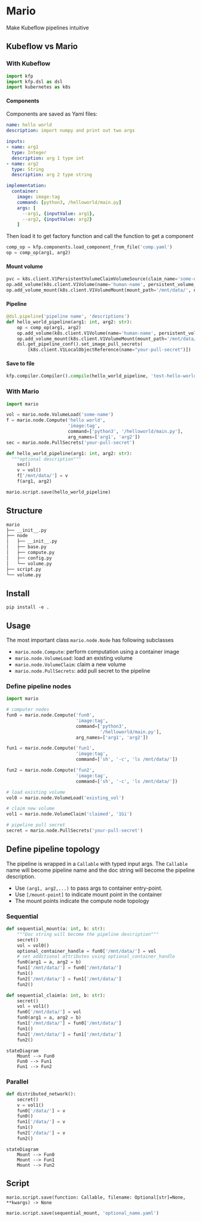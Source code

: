 # Mario

Make Kubeflow pipelines intuitive

## Kubeflow vs Mario

### With Kubeflow

```python
import kfp
import kfp.dsl as dsl
import kubernetes as k8s
```

#### Components

Components are saved as Yaml files:

```yaml
name: hello world
description: import numpy and print out two args

inputs:
- name: arg1
  type: Integer
  description: arg 1 type int
- name: arg2
  type: String
  description: arg 2 type string

implementation:
  container:
    image: image:tag
    command: [python3, /helloworld/main.py]
    args: [
      --arg1, {inputValue: arg1},
      --arg2, {inputValue: arg2}
    ]
```

Then load it to get factory function and call the function to get a component

```python
comp_op = kfp.components.load_component_from_file('comp.yaml')
op = comp_op(arg1, arg2)
```

#### Mount volume

```python
pvc = k8s.client.V1PersistentVolumeClaimVolumeSource(claim_name='some-name', read_only=False)
op.add_volume(k8s.client.V1Volume(name='human-name', persistent_volume_claim=pvc))
op.add_volume_mount(k8s.client.V1VolumeMount(mount_path='/mnt/data/', name='human-name'))
```

#### Pipeline

```python
@dsl.pipeline('pipeline name', 'descriptions')
def hello_world_pipeline(arg1: int, arg2: str):
    op = comp_op(arg1, arg2)
    op.add_volume(k8s.client.V1Volume(name='human-name', persistent_volume_claim=pvc))
    op.add_volume_mount(k8s.client.V1VolumeMount(mount_path='/mnt/data/', name='human-name'))
    dsl.get_pipeline_conf().set_image_pull_secrets(
        [k8s.client.V1LocalObjectReference(name="your-pull-secret")])
```

#### Save to file

```python
kfp.compiler.Compiler().compile(hello_world_pipeline, 'test-hello-world-pvc.yaml')
```

### With Mario

```python
import mario

vol = mario.node.VolumeLoad('some-name')
f = mario.node.Compute('hello world', 
                       'image:tag',
                       command=['python3', '/helloworld/main.py'], 
                       arg_names=['arg1', 'arg2'])
sec = mario.node.PullSecrets('your-pull-secret')

def hello_world_pipeline(arg1: int, arg2: str):
  """optional description"""
    sec()
    v = vol()
    f['/mnt/data/'] = v
    f(arg1, arg2)

mario.script.save(hello_world_pipeline)
```

## Structure

```bash
mario
├── __init__.py
├── node
│   ├── __init__.py
│   ├── base.py
│   ├── compute.py
│   ├── config.py
│   └── volume.py
├── script.py
└── volume.py
```

## Install

`pip install -e .`

## Usage

The most important class `mario.node.Node` has following subclasses

* `mario.node.Compute`: perform computation using a container image
* `mario.node.VolumeLoad`: load an existing volume
* `mario.node.VolumeClaim`: claim a new volume
* `mario.node.PullSecrets`: add pull secret to the pipeline

### Define pipeline nodes

```python
import mario

# computer nodes
fun0 = mario.node.Compute('fun0', 
                          'image:tag', 
                          command=['python3', 
                                   '/helloworld/main.py'], 
                          arg_names=['arg1', 'arg2'])

fun1 = mario.node.Compute('fun1', 
                          'image:tag', 
                          command=['sh', '-c', 'ls /mnt/data/'])

fun2 = mario.node.Compute('fun2', 
                          'image:tag', 
                          command=['sh', '-c', 'ls /mnt/data/'])

# load existing volume
vol0 = mario.node.VolumeLoad('existing_vol')

# claim new volume
vol1 = mario.node.VolumeClaim('claimed', '1Gi')

# pipeline pull secret
secret = mario.node.PullSecrets('your-pull-secret')
```

## Define pipeline topology

The pipeline is wrapped in a `Callable` with typed input args. The `Callable` name will become pipeline name and the doc string will become the pipeline description.

* Use `(arg1, arg2,...)` to pass args to container entry-point.
* Use `[/mount-point]` to indicate mount point in the container
* The mount points indicate the compute node topology

### Sequential

```python
def sequential_mount(a: int, b: str):
    """Doc string will become the pipeline description"""
    secret()
    vol = vol0()
    optional_container_handle = fun0['/mnt/data/'] = vol
    # set additional attributes using optional_container_handle
    fun0(arg1 = a, arg2 = b)
    fun1['/mnt/data/'] = fun0['/mnt/data/']
    fun1()
    fun2['/mnt/data/'] = fun1['/mnt/data/']
    fun2()
```

```python
def sequential_claim(a: int, b: str):
    secret()
    vol = vol1()
    fun0['/mnt/data/'] = vol
    fun0(arg1 = a, arg2 = b)
    fun1['/mnt/data/'] = fun0['/mnt/data/']
    fun1()
    fun2['/mnt/data/'] = fun1['/mnt/data/']
    fun2()
```

```mermaid
stateDiagram
	Mount --> Fun0 
	Fun0 --> Fun1 
	Fun1 --> Fun2

```
### Parallel

```python
def distributed_network():
    secret()
    v = vol1()
    fun0['/data/'] = v
    fun0()
    fun1['/data/'] = v
    fun1()
    fun2['/data/'] = v
    fun2()
```

```mermaid
stateDiagram
	Mount --> Fun0 
	Mount --> Fun1 
	Mount --> Fun2

```

## Script

`mario.script.save(function: Callable, filename: Optional[str]=None, **kwargs) -> None`

```python
mario.script.save(sequential_mount, 'optional_name.yaml')
```

